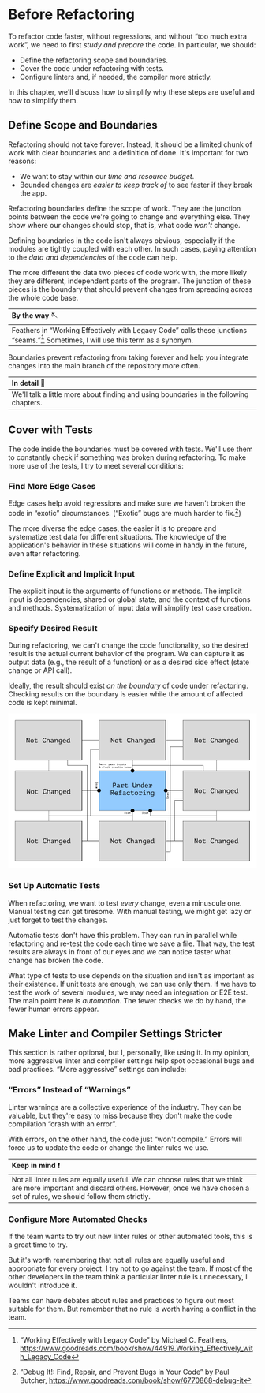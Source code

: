 # Before Refactoring

To refactor code faster, without regressions, and without “too much extra work”, we need to first _study and prepare_ the code. In particular, we should:

- Define the refactoring scope and boundaries.
- Cover the code under refactoring with tests.
- Configure linters and, if needed, the compiler more strictly.

In this chapter, we'll discuss how to simplify why these steps are useful and how to simplify them.

## Define Scope and Boundaries

Refactoring should not take forever. Instead, it should be a limited chunk of work with clear boundaries and a definition of done. It's important for two reasons:

- We want to stay within our _time and resource budget_.
- Bounded changes are _easier to keep track of_ to see faster if they break the app.

Refactoring boundaries define the scope of work. They are the junction points between the code we're going to change and everything else. They show where our changes should stop, that is, what code _won't_ change.

Defining boundaries in the code isn't always obvious, especially if the modules are tightly coupled with each other. In such cases, paying attention to the _data and dependencies_ of the code can help.

The more different the data two pieces of code work with, the more likely they are different, independent parts of the program. The junction of these pieces is the boundary that should prevent changes from spreading across the whole code base.

| By the way 🪡                                                                                                                                        |
| :--------------------------------------------------------------------------------------------------------------------------------------------------- |
| Feathers in “Working Effectively with Legacy Code” calls these junctions “seams.”[^workingeffectively] Sometimes, I will use this term as a synonym. |

Boundaries prevent refactoring from taking forever and help you integrate changes into the main branch of the repository more often.

| In detail 🔬                                                                           |
| :------------------------------------------------------------------------------------- |
| We'll talk a little more about finding and using boundaries in the following chapters. |

## Cover with Tests

The code inside the boundaries must be covered with tests. We'll use them to constantly check if something was broken during refactoring. To make more use of the tests, I try to meet several conditions:

### Find More Edge Cases

Edge cases help avoid regressions and make sure we haven't broken the code in “exotic” circumstances. (“Exotic” bugs are much harder to fix.[^debugit])

The more diverse the edge cases, the easier it is to prepare and systematize test data for different situations. The knowledge of the application's behavior in these situations will come in handy in the future, even after refactoring.

### Define Explicit and Implicit Input

The explicit input is the arguments of functions or methods. The implicit input is dependencies, shared or global state, and the context of functions and methods. Systematization of input data will simplify test case creation.

### Specify Desired Result

During refactoring, we can't change the code functionality, so the desired result is the actual current behavior of the program. We can capture it as output data (e.g., the result of a function) or as a desired side effect (state change or API call).

Ideally, the result should exist _on the boundary_ of code under refactoring. Checking results on the boundary is easier while the amount of affected code is kept minimal.

![Result on the border is usually easier to check](../images/03-result-on-edge.png)

### Set Up Automatic Tests

When refactoring, we want to test _every_ change, even a minuscule one. Manual testing can get tiresome. With manual testing, we might get lazy or just forget to test the changes.

Automatic tests don't have this problem. They can run in parallel while refactoring and re-test the code each time we save a file. That way, the test results are always in front of our eyes and we can notice faster what change has broken the code.

What type of tests to use depends on the situation and isn't as important as their existence. If unit tests are enough, we can use only them. If we have to test the work of several modules, we may need an integration or E2E test. The main point here is _automation_. The fewer checks we do by hand, the fewer human errors appear.

## Make Linter and Compiler Settings Stricter

This section is rather optional, but I, personally, like using it. In my opinion, more aggressive linter and compiler settings help spot occasional bugs and bad practices. “More aggressive” settings can include:

### “Errors” Instead of “Warnings”

Linter warnings are a collective experience of the industry. They can be valuable, but they're easy to miss because they don't make the code compilation “crash with an error”.

With errors, on the other hand, the code just “won't compile.” Errors will force us to update the code or change the linter rules we use.

| Keep in mind ❗️                                                                                                                                                                               |
| :--------------------------------------------------------------------------------------------------------------------------------------------------------------------------------------------- |
| Not all linter rules are equally useful. We can choose rules that we think are more important and discard others. However, once we have chosen a set of rules, we should follow them strictly. |

### Configure More Automated Checks

If the team wants to try out new linter rules or other automated tools, this is a great time to try.

But it's worth remembering that not all rules are equally useful and appropriate for every project. I try not to go against the team. If most of the other developers in the team think a particular linter rule is unnecessary, I wouldn't introduce it.

Teams can have debates about rules and practices to figure out most suitable for them. But remember that no rule is worth having a conflict in the team.

[^workingeffectively]: “Working Effectively with Legacy Code” by Michael C. Feathers, https://www.goodreads.com/book/show/44919.Working_Effectively_with_Legacy_Code
[^debugit]: “Debug It!: Find, Repair, and Prevent Bugs in Your Code” by Paul Butcher, https://www.goodreads.com/book/show/6770868-debug-it
